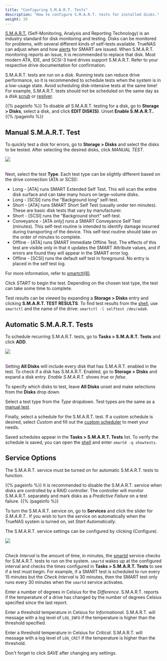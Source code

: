 ```yaml
---
title: "Configuring S.M.A.R.T. Tests"
description: "How to configure S.M.A.R.T. tests for installed disks."
weight: 30
---
```


<a href="https://en.wikipedia.org/wiki/S.M.A.R.T.">S.M.A.R.T.</a> (Self-Monitoring, Analysis and Reporting Technology) is an industry standard for disk monitoring and testing.
Disks can be monitored for problems, with several different kinds of self-tests available.
TrueNAS can adjust when and how [alerts](/hub/initial-setup/system-alerts/) for SMART are issued.
When S.M.A.R.T. monitoring reports an issue, it is recommended to replace that disk.
Most modern ATA, IDE, and SCSI-3 hard drives support S.M.A.R.T.
Refer to your respective drive documentation for confirmation.

S.M.A.R.T. tests are run on a disk.
Running tests can reduce drive performance, so it is recommended to schedule tests when the system is in a low-usage state.
Avoid scheduling disk-intensive tests at the same time!
For example, S.M.A.R.T. tests should not be scheduled on the same day as a disk [scrub](/hub/tasks/scheduled/scrub/) or [resilver](/hub/tasks/scheduled/resilver/).

{{% pageinfo %}}
To disable all S.M.A.R.T. testing for a disk, go to **Storage > Disks**, select a disk, and click **EDIT DISK(S)**.
Unset **Enable S.M.A.R.T.**.
{{% /pageinfo %}}

## Manual S.M.A.R.T. Test

To quickly test a disk for errors, go to **Storage > Disks** and select the disks to be tested.
After selecting the desired disks, click *MANUAL TEST*.

<img src="/images/ManualSMARTTest.png">
<br><br>

Next, select the test **Type**.
Each test type can be slightly different based on the drive connection (ATA or SCSI):

* Long - [ATA] runs SMART Extended Self Test. This will scan the entire disk surface and can take many hours on large-volume disks.
* Long - [SCSI] runs the "Background long" self-test.
* Short - [ATA] runs SMART Short Self Test (usually under ten minutes). These are basic disk tests that vary by manufacturer.
* Short - [SCSI] runs the "Background short" self-test.
* Conveyance - [ATA only] runs a SMART Conveyance Self Test (minutes).
  This self-test routine is intended to identify damage incurred during transporting of the device.
  This self-test routine should take on the order of minutes to complete.
* Offline - [ATA] runs SMART Immediate Offline Test.
  The effects of this test are visible only in that it updates the SMART Attribute values, and if errors are found they will appear in the SMART error log.
* Offline - [SCSI] runs the default self test in foreground.
  No entry is placed in the self test log.

For more information, refer to <a href="https://www.smartmontools.org/browser/trunk/smartmontools/smartctl.8.in">smartctl(8)</a>.

Click *START* to begin the test.
Depending on the chosen test type, the test can take some time to complete.

Test results can be viewed by expanding a **Storage > Disks** entry and clicking **S.M.A.R.T. TEST RESULTS**.
To find test results from the [shell](/hub/tasks/administrative/gui-shell/), use `smartctl` and the name of the drive: `smartctl -l selftest /dev/ada0`.

## Automatic S.M.A.R.T. Tests

To schedule recurring S.M.A.R.T. tests, go to **Tasks > S.M.A.R.T. Tests** and click **ADD**.

<img src="/images/TasksSMARTTestAdd.png">
<br><br>

Setting **All Disks** will include every disk that has S.M.A.R.T. enabled in the test.
To check if a disk has S.M.A.R.T. Enabled, go to **Storage > Disks** and expand a disk entry.
*Enable S.M.A.R.T.* shows *true* or *false*.

To specify which disks to test, leave **All Disks** unset and make selections from the **Disks** drop down.

Select a test type from the *Type* dropdown.
Test types are the same as a [manual test](/hub/tasks/scheduled/smart/#manual-smart-test).

Finally, select a schedule for the S.M.A.R.T. test.
If a custom schedule is desired, select *Custom* and fill out the [custom scheduler](/hub/tasks/scheduled/advanced-scheduler/) to meet your needs.

Saved schedules appear in the **Tasks > S.M.A.R.T. Tests** list.
To verify the schedule is saved, you can open the [shell](/hub/tasks/administrative/gui-shell/) and enter `smartd -q showtests`.

## Service Options

The S.M.A.R.T. service must be turned on for automatic S.M.A.R.T. tests to function.

{{% pageinfo %}}
It is recommended to disable the S.M.A.R.T. service when disks are controlled by a RAID controller.
The controller will monitor S.M.A.R.T. separately and mark disks as a *Predictive Failure* on a test failure.
{{% /pageinfo %}}

To turn the S.M.A.R.T. service on, go to **Services** and click the slider for *S.M.A.R.T.*.
If you wish to turn the service on automatically when the TrueNAS system is turned on, set *Start Automatically*.

The S.M.A.R.T. service settings can be configured by clicking <i class="fas fa-pen" aria-hidden="true" title="Pen"></i> (Configure).

<img src="/images/ServicesSMARTConfig.png">
<br><br>

*Check Interval* is the amount of time, in minutes, the [smartd](https://www.freebsd.org/cgi/man.cgi?query=smartd) service checks for S.M.A.R.T. tests to run on the system.
`smartd` wakes up at the configured interval and checks the times configured in **Tasks > S.M.A.R.T. Tests** to see if a test must begin.
For example, if a SMART test is scheduled to run every 15 minutes but the *Check Interval* is 30 minutes, then the SMART test only runs every 30 minutes when the `smartd` service activates.

Enter a number of degrees in Celsius for the *Difference*.
S.M.A.R.T. reports if the temperature of a drive has changed by the number of degrees Celsius specified since the last report.

Enter a threshold temperature in Celsius for *Informational*.
S.M.A.R.T. will message with a log level of `LOG_INFO` if the temperature is higher than the threshold specified.

Enter a threshold temperature in Celsius for *Critical*.
S.M.A.R.T. will message with a log level of `LOG_CRIT` if the temperature is higher than the threshold.

Don't forget to click *SAVE* after changing any settings.
